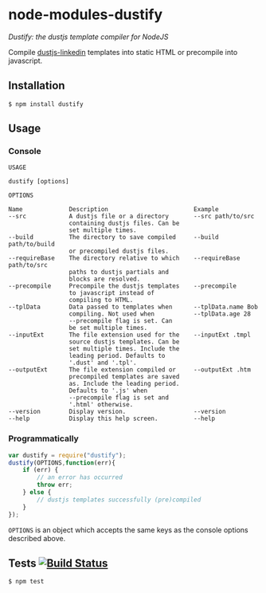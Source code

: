 # node-modules-dustify

_Dustify: the dustjs template compiler for NodeJS_

Compile [dustjs-linkedin](https://github.com/linkedin/dustjs) templates into static HTML or precompile into javascript.

## Installation

	$ npm install dustify

## Usage

### Console

```
USAGE

dustify [options]

OPTIONS

Name             Description                        Example
--src            A dustjs file or a directory       --src path/to/src
                 containing dustjs files. Can be
                 set multiple times.
--build          The directory to save compiled     --build path/to/build
                 or precompiled dustjs files.
--requireBase    The directory relative to which    --requireBase path/to/src
                 paths to dustjs partials and
                 blocks are resolved.
--precompile     Precompile the dustjs templates    --precompile
                 to javascript instead of
                 compiling to HTML.
--tplData        Data passed to templates when      --tplData.name Bob
                 compiling. Not used when           --tplData.age 28
                 --precompile flag is set. Can
                 be set multiple times.
--inputExt       The file extension used for the    --inputExt .tmpl
                 source dustjs templates. Can be
                 set multiple times. Include the
                 leading period. Defaults to
                 '.dust' and '.tpl'.
--outputExt      The file extension compiled or     --outputExt .htm
                 precompiled templates are saved
                 as. Include the leading period.
                 Defaults to '.js' when
                 --precompile flag is set and
                 '.html' otherwise.
--version        Display version.                   --version
--help           Display this help screen.          --help
```

### Programmatically

```javascript
var dustify = require("dustify");
dustify(OPTIONS,function(err){
	if (err) {
		// an error has occurred
		throw err;
	} else {
		// dustjs templates successfully (pre)compiled
	}
});
```

`OPTIONS` is an object which accepts the same keys as the console options described above.

## Tests [![Build Status](https://travis-ci.org/theakman2/node-modules-dustify.png?branch=master)](https://travis-ci.org/theakman2/node-modules-dustify)

	$ npm test

